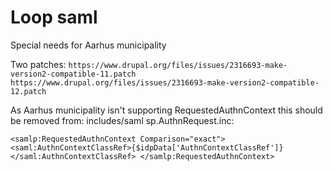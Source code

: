# Loop saml

Special needs for Aarhus municipality

Two patches:
`https://www.drupal.org/files/issues/2316693-make-version2-compatible-11.patch`
`https://www.drupal.org/files/issues/2316693-make-version2-compatible-12.patch`

As Aarhus municipality isn't supporting RequestedAuthnContext this should be removed from: includes/saml sp.AuthnRequest.inc:

`
<samlp:RequestedAuthnContext Comparison="exact">
	<saml:AuthnContextClassRef>{$idpData['AuthnContextClassRef']}</saml:AuthnContextClassRef>
</samlp:RequestedAuthnContext>
`
